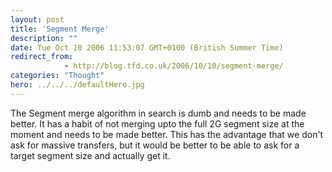 ```yaml
---
layout: post
title: 'Segment Merge'
description: ""
date: Tue Oct 10 2006 11:53:07 GMT+0100 (British Summer Time)
redirect_from: 
            - http://blog.tfd.co.uk/2006/10/10/segment-merge/
categories: "Thought"
hero: ../../../defaultHero.jpg
---
```

The Segment merge algorithm in search is dumb and needs to be made better. It has a habit of not merging upto the full 2G segment size at the moment and needs to be made better. This has the advantage that we don't ask for massive transfers, but it would be better to be able to ask for a target segment size and actually get it.
